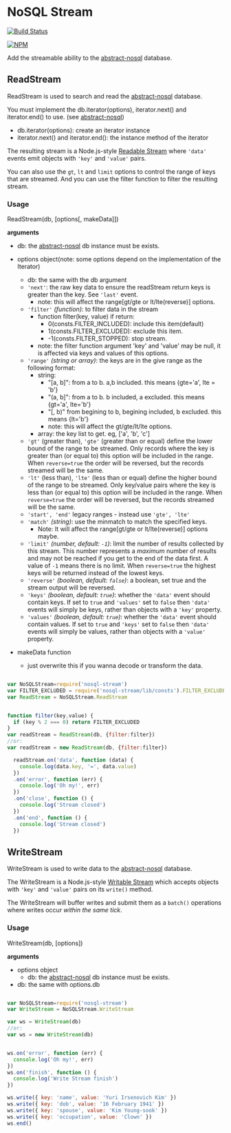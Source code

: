 # NoSQL Stream

[![Build Status](https://secure.travis-ci.org/snowyu/nosql-stream.png?branch=master)](http://travis-ci.org/snowyu/nosql-stream)

[![NPM](https://nodei.co/npm/nosql-stream.png?stars&downloads&downloadRank)](https://nodei.co/npm/nosql-stream/)

Add the streamable ability to the [abstract-nosql](https://github.com/snowyu/abstract-nosql) database.

## ReadStream

ReadStream is used to search and read the [abstract-nosql](https://github.com/snowyu/abstract-nosql) database.

You must implement the db.iterator(options), iterator.next() and iterator.end() to use. (see [abstract-nosql](https://github.com/snowyu/abstract-nosql))

* db.iterator(options): create an iterator instance
* iterator.next() and iterator.end(): the instance method of the iterator

The resulting stream is a Node.js-style [Readable Stream](http://nodejs.org/docs/latest/api/stream.html#stream_readable_stream)
where `'data'` events emit objects with `'key'` and `'value'` pairs.

You can also use the `gt`, `lt` and `limit` options to control the
range of keys that are streamed. And you can use the filter function to filter the resulting stream.

### Usage

ReadStream(db, [options[, makeData]])


__arguments__

* db: the [abstract-nosql](https://github.com/snowyu/abstract-nosql) db instance must be exists.
* options object(note: some options depend on the implementation of the Iterator)
  * db: the same with the db argument
  * `'next'`: the raw key data to ensure the readStream return keys is greater than the key. See `'last'` event.
    * note: this will affect the range[gt/gte or lt/lte(reverse)] options.
  * `'filter'` *(function)*: to filter data in the stream
    * function filter(key, value) if return:
      *  0(consts.FILTER_INCLUDED): include this item(default)
      *  1(consts.FILTER_EXCLUDED): exclude this item.
      * -1(consts.FILTER_STOPPED): stop stream.
    * note: the filter function argument 'key' and 'value' may be null, it is affected via keys and values of this options.
  * `'range'` *(string or array)*: the keys are in the give range as the following format:
    * string:
      * "[a, b]": from a to b. a,b included. this means {gte='a', lte = 'b'}
      * "(a, b]": from a to b. b included, a excluded. this means {gt='a', lte='b'}
      * "[, b)"   from begining to b, begining included, b excluded. this means {lt='b'}
      * note: this will affect the gt/gte/lt/lte options.
    * array: the key list to get. eg, ['a', 'b', 'c']
  * `'gt'` (greater than), `'gte'` (greater than or equal) define the lower bound of the range to be streamed. Only records where the key is greater than (or equal to) this option will be included in the range. When `reverse=true` the order will be reversed, but the records streamed will be the same.
  * `'lt'` (less than), `'lte'` (less than or equal) define the higher bound of the range to be streamed. Only key/value pairs where the key is less than (or equal to) this option will be included in the range. When `reverse=true` the order will be reversed, but the records streamed will be the same.
  * `'start', 'end'` legacy ranges - instead use `'gte', 'lte'`
  * `'match'` *(string)*: use the minmatch to match the specified keys.
    * Note: It will affect the range[gt/gte or lt/lte(reverse)] options maybe.
  * `'limit'` *(number, default: `-1`)*: limit the number of results collected by this stream. This number represents a *maximum* number of results and may not be reached if you get to the end of the data first. A value of `-1` means there is no limit. When `reverse=true` the highest keys will be returned instead of the lowest keys.
  * `'reverse'` *(boolean, default: `false`)*: a boolean, set true and the stream output will be reversed. 
  * `'keys'` *(boolean, default: `true`)*: whether the `'data'` event should contain keys. If set to `true` and `'values'` set to `false` then `'data'` events will simply be keys, rather than objects with a `'key'` property.
  * `'values'` *(boolean, default: `true`)*: whether the `'data'` event should contain values. If set to `true` and `'keys'` set to `false` then `'data'` events will simply be values, rather than objects with a `'value'` property.

* makeData function
  * just overwrite this if you wanna decode or transform the data.


```js

var NoSQLStream=require('nosql-stream')
var FILTER_EXCLUDED = require('nosql-stream/lib/consts').FILTER_EXCLUDED
var ReadStream = NoSQLStream.ReadStream


function filter(key,value) {
  if (key % 2 === 0) return FILTER_EXCLUDED
}
var readStream = ReadStream(db, {filter:filter})
//or:
var readStream = new ReadStream(db, {filter:filter})

  readStream.on('data', function (data) {
    console.log(data.key, '=', data.value)
  })
  .on('error', function (err) {
    console.log('Oh my!', err)
  })
  .on('close', function () {
    console.log('Stream closed')
  })
  .on('end', function () {
    console.log('Stream closed')
  })


```

## WriteStream

WriteStream is used to write data to the [abstract-nosql](https://github.com/snowyu/abstract-nosql) database.

The WriteStream is a Node.js-style [Writable Stream](http://nodejs.org/docs/latest/api/stream.html#stream_writable_stream) which accepts objects with `'key'` and `'value'` pairs on its `write()` method.

The WriteStream will buffer writes and submit them as a `batch()` operations where writes occur *within the same tick*.

### Usage

WriteStream(db, [options])

__arguments__

* options object
  * db: the [abstract-nosql](https://github.com/snowyu/abstract-nosql) db instance must be exists.
* db: the same with options.db


```js

var NoSQLStream=require('nosql-stream')
var WriteStream = NoSQLStream.WriteStream

var ws = WriteStream(db)
//or:
var ws = new WriteStream(db)


ws.on('error', function (err) {
  console.log('Oh my!', err)
})
ws.on('finish', function () {
  console.log('Write Stream finish')
})

ws.write({ key: 'name', value: 'Yuri Irsenovich Kim' })
ws.write({ key: 'dob', value: '16 February 1941' })
ws.write({ key: 'spouse', value: 'Kim Young-sook' })
ws.write({ key: 'occupation', value: 'Clown' })
ws.end()

```

